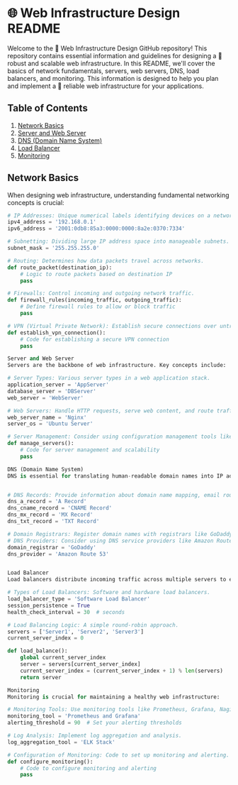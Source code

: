 # 🌐 Web Infrastructure Design README

Welcome to the 🚀 Web Infrastructure Design GitHub repository! This repository contains essential information and guidelines for designing a 💪 robust and scalable web infrastructure. In this README, we'll cover the basics of network fundamentals, servers, web servers, DNS, load balancers, and monitoring. This information is designed to help you plan and implement a 🌟 reliable web infrastructure for your applications.

## Table of Contents

1. [Network Basics](#network-basics)
2. [Server and Web Server](#server-and-web-server)
3. [DNS (Domain Name System)](#dns-domain-name-system)
4. [Load Balancer](#load-balancer)
5. [Monitoring](#monitoring)

## Network Basics

When designing web infrastructure, understanding fundamental networking concepts is crucial:

```python
# IP Addresses: Unique numerical labels identifying devices on a network.
ipv4_address = '192.168.0.1'
ipv6_address = '2001:0db8:85a3:0000:0000:8a2e:0370:7334'

# Subnetting: Dividing large IP address space into manageable subnets.
subnet_mask = '255.255.255.0'

# Routing: Determines how data packets travel across networks.
def route_packet(destination_ip):
    # Logic to route packets based on destination IP
    pass

# Firewalls: Control incoming and outgoing network traffic.
def firewall_rules(incoming_traffic, outgoing_traffic):
    # Define firewall rules to allow or block traffic
    pass

# VPN (Virtual Private Network): Establish secure connections over untrusted networks.
def establish_vpn_connection():
    # Code for establishing a secure VPN connection
    pass

Server and Web Server
Servers are the backbone of web infrastructure. Key concepts include:

# Server Types: Various server types in a web application stack.
application_server = 'AppServer'
database_server = 'DBServer'
web_server = 'WebServer'

# Web Servers: Handle HTTP requests, serve web content, and route traffic.
web_server_name = 'Nginx'
server_os = 'Ubuntu Server'

# Server Management: Consider using configuration management tools like Ansible or containerization technologies like Docker.
def manage_servers():
    # Code for server management and scalability
    pass

DNS (Domain Name System)
DNS is essential for translating human-readable domain names into IP addresses. Key points:


# DNS Records: Provide information about domain name mapping, email routing, and more.
dns_a_record = 'A Record'
dns_cname_record = 'CNAME Record'
dns_mx_record = 'MX Record'
dns_txt_record = 'TXT Record'

# Domain Registrars: Register domain names with registrars like GoDaddy or Namecheap.
# DNS Providers: Consider using DNS service providers like Amazon Route 53, Cloudflare, or Google Cloud DNS for scalable and reliable DNS management.
domain_registrar = 'GoDaddy'
dns_provider = 'Amazon Route 53'


Load Balancer
Load balancers distribute incoming traffic across multiple servers to ensure high availability, scalability, and reliability:

# Types of Load Balancers: Software and hardware load balancers.
load_balancer_type = 'Software Load Balancer'
session_persistence = True
health_check_interval = 30  # seconds

# Load Balancing Logic: A simple round-robin approach.
servers = ['Server1', 'Server2', 'Server3']
current_server_index = 0

def load_balance():
    global current_server_index
    server = servers[current_server_index]
    current_server_index = (current_server_index + 1) % len(servers)
    return server

Monitoring
Monitoring is crucial for maintaining a healthy web infrastructure:

# Monitoring Tools: Use monitoring tools like Prometheus, Grafana, Nagios, or cloud-specific solutions.
monitoring_tool = 'Prometheus and Grafana'
alerting_threshold = 90  # Set your alerting thresholds

# Log Analysis: Implement log aggregation and analysis.
log_aggregation_tool = 'ELK Stack'

# Configuration of Monitoring: Code to set up monitoring and alerting.
def configure_monitoring():
    # Code to configure monitoring and alerting
    pass
